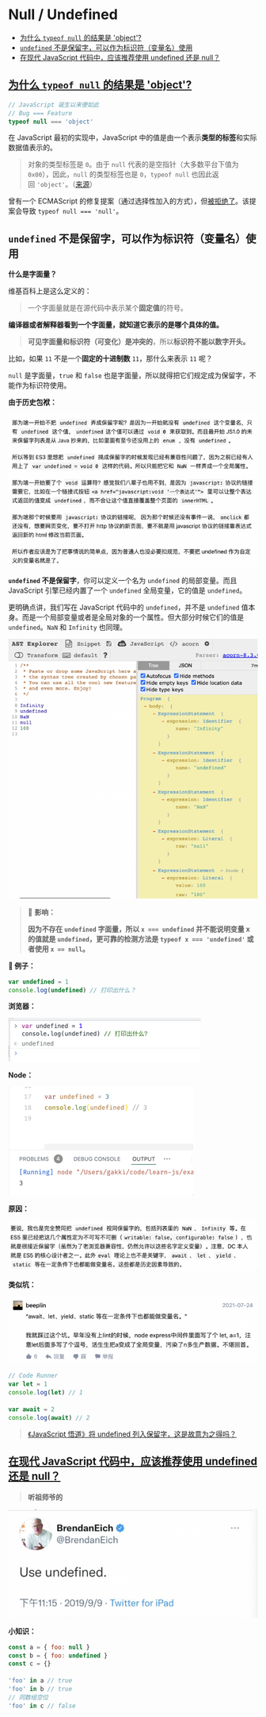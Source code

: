 # Null / Undefined<!-- omit in toc -->

- [为什么 `typeof null` 的结果是 'object'?](#为什么-typeof-null-的结果是-object)
- [`undefined` 不是保留字，可以作为标识符（变量名）使用](#undefined-不是保留字可以作为标识符变量名使用)
- [在现代 JavaScript 代码中，应该推荐使用 undefined 还是 null？](#在现代-javascript-代码中应该推荐使用-undefined-还是-null)

## [为什么 `typeof null` 的结果是 'object'?](https://developer.mozilla.org/zh-CN/docs/Web/JavaScript/Reference/Operators/typeof#typeof_null)

```js
// JavaScript 诞生以来便如此
// Bug === Feature
typeof null === 'object'
```

在 JavaScript 最初的实现中，JavaScript 中的值是由一个表示**类型的标签**和实际数据值表示的。
>
> 对象的类型标签是 `0`。由于 `null` 代表的是空指针（大多数平台下值为 `0x00`），因此，`null` 的类型标签也是 `0`，`typeof null` 也因此返回 `'object'`。（[来源](https://www.2ality.com/2013/10/typeof-null.html)）

曾有一个 ECMAScript 的修复提案（通过选择性加入的方式），但[被拒绝了](http://wiki.ecmascript.org/doku.php?id=harmony:typeof_null)。该提案会导致 `typeof null === 'null'`。

## `undefined` 不是保留字，可以作为标识符（变量名）使用

**什么是字面量？**

维基百科上是这么定义的：

> 一个字面量就是在源代码中表示某个**固定值**的符号。

**编译器或者解释器看到一个字面量，就知道它表示的是哪个具体的值。**

> **可见字面量和标识符（可变化）是冲突的**，所以**标识符不能以数字开头。**

比如，如果 `11` 不是一个**固定的十进制数** `11`，那什么来表示 `11` 呢？

`null` 是字面量，`true` 和 `false` 也是字面量，所以就得把它们规定成为保留字，不能作为标识符使用。

**由于历史包袱：**

![](https://raw.githubusercontent.com/chuenwei0129/my-picgo-repo/master/js/SCR-20220509-fzv.png)

**`undefined` 不是保留字**，你可以定义一个名为 `undefined` 的局部变量。而且 JavaScript 引擎已经内置了一个 `undefined` 全局变量，它的值是 `undefined`。

更明确点讲，我们写在 JavaScript 代码中的 `undefined`，并不是 `undefined` 值本身。而是一个局部变量或者是全局对象的一个属性。但大部分时候它们的值是 `undefined`。`NaN` 和 `Infinity` 也同理。

![](https://raw.githubusercontent.com/chuenwei0129/my-picgo-repo/master/js/SCR-20220509-g29.png)

> 🍑 **影响：**
>
>**因为不存在 `undefined` 字面量，所以 `x === undefined` 并不能说明变量 x 的值就是 `undefined`，更可靠的检测方法是 `typeof x === 'undefined'` 或者使用 `x == null`。**

**🌰 例子：**

```js
var undefined = 1
console.log(undefined) // 打印出什么？
```

**浏览器：**

![](https://raw.githubusercontent.com/chuenwei0129/my-picgo-repo/master/js/SCR-20220509-gsd.png)

**Node：**

![](https://raw.githubusercontent.com/chuenwei0129/my-picgo-repo/master/js/SCR-20220509-gtq.png)

**原因：**

![](https://raw.githubusercontent.com/chuenwei0129/my-picgo-repo/master/js/SCR-20220509-fzc.png)

**类似坑：**

![](https://raw.githubusercontent.com/chuenwei0129/my-picgo-repo/master/js/SCR-20220509-fz1.png)

```js
// Code Runner
var let = 1
console.log(let) // 1

var await = 2
console.log(await) // 2
```

> [《JavaScript 悟道》将 undefined 列入保留字，这是故意为之得吗？](https://www.zhihu.com/question/472379938)

## [在现代 JavaScript 代码中，应该推荐使用 undefined 还是 null？](https://www.zhihu.com/question/479435433/answer/2057762335)

> **听祖师爷的**
>
![](https://raw.githubusercontent.com/chuenwei0129/my-picgo-repo/master/js/SCR-20220509-gxu.png)

**小知识：**

```js
const a = { foo: null }
const b = { foo: undefined }
const c = {}

'foo' in a // true
'foo' in b // true
// 同数组空位
'foo' in c // false
```
